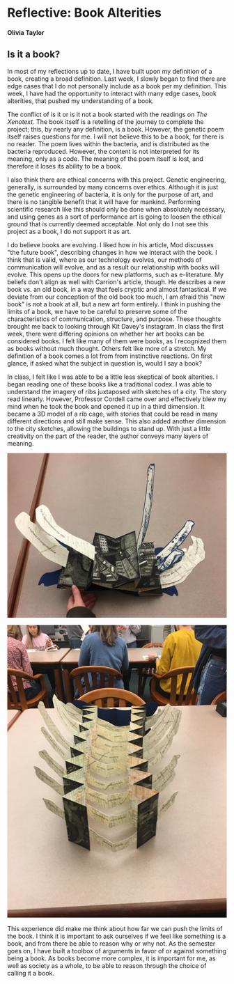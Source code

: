 # Reflective: Book Alterities

#### Olivia Taylor

## Is it a book?


In most of my reflections up to date, I have built upon my definition of a book, creating a broad definition. Last week, I slowly began to find there are edge cases that I do not personally include as a book per my definition. This week, I have had the opportunity to interact with many edge cases, book alterities, that pushed my understanding of a book.

The conflict of is it or is it not a book started with the readings on *The Xenotext*. The book itself is a retelling of the journey to complete the project; this, by nearly any definition, is a book. However, the genetic poem itself raises questions for me. I will not believe this to be a book, for there is no reader. The poem lives within the bacteria, and is distributed as the bacteria reproduced. However, the content is not interpreted for its meaning, only as a code. The meaning of the poem itself is lost, and therefore it loses its ability to be a book.

I also think there are ethical concerns with this project. Genetic engineering, generally, is surrounded by many concerns over ethics. Although it is just the genetic engineering of bacteria, it is only for the purpose of art, and there is no tangible benefit that it will have for mankind. Performing scientific research like this should only be done when absolutely necessary, and using genes as a sort of performance art is going to loosen the ethical ground that is currently deemed acceptable. Not only do I not see this project as a book, I do not support it as art.

I do believe books are evolving. I liked how in his article, Mod discusses "the future book", describing changes in how we interact with the book. I think that is valid, where as our technology evolves, our methods of communication will evolve, and as a result our relationship with books will evolve. This opens up the doors for new platforms, such as e-literature. My beliefs don't align as well with Carrion's article, though. He describes a new book vs. an old book, in a way that feels cryptic and almost fantastical. If we deviate from our conception of the old book too much, I am afraid this "new book" is not a book at all, but a new art form entirely. I think in pushing the limits of a book, we have to be careful to preserve some of the characteristics of communication, structure, and purpose. These thoughts brought me back to looking through Kit Davey's instagram. In class the first week, there were differing opinions on whether her art books can be considered books. I felt like many of them were books, as I recognized them as books without much thought. Others felt like more of a stretch. My definition of a book comes a lot from from instinctive reactions. On first glance, if asked what the subject in question is, would I say a book?

In class, I felt like I was able to be a little less skeptical of book alterities. I began reading one of these books like a traditional codex. I was able to understand the imagery of ribs juxtaposed with sketches of a city. The story read linearly. However,  Professor Cordell came over and effectively blew my mind when he took the book and opened it up in a third dimension. It became a 3D model of a rib cage, with stories that could be read in many different directions and still make sense. This also added another dimension to the city sketches, allowing the buildings to stand up. With just a little creativity on the part of the reader, the author conveys many layers of meaning.  

![linear](/images/IMG_2537.JPG)

![3D](/images/IMG_2539.JPG)

This experience did make me think about how far we can push the limits of the book. I think it is important to ask ourselves if we feel like something is a book, and from there be able to reason why or why not. As the semester goes on, I have built a toolbox of arguments in favor of or against something being a book. As books become more complex, it is important for me, as well as society as a whole, to be able to reason through the choice of calling it a book.

